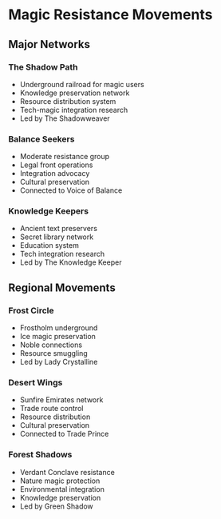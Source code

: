 # Magic Resistance Movements

## Major Networks

### The Shadow Path
- Underground railroad for magic users
- Knowledge preservation network
- Resource distribution system
- Tech-magic integration research
- Led by The Shadowweaver

### Balance Seekers
- Moderate resistance group
- Legal front operations
- Integration advocacy
- Cultural preservation
- Connected to Voice of Balance

### Knowledge Keepers
- Ancient text preservers
- Secret library network
- Education system
- Tech integration research
- Led by The Knowledge Keeper

## Regional Movements

### Frost Circle
- Frostholm underground
- Ice magic preservation
- Noble connections
- Resource smuggling
- Led by Lady Crystalline

### Desert Wings
- Sunfire Emirates network
- Trade route control
- Resource distribution
- Cultural preservation
- Connected to Trade Prince

### Forest Shadows
- Verdant Conclave resistance
- Nature magic protection
- Environmental integration
- Knowledge preservation
- Led by Green Shadow
